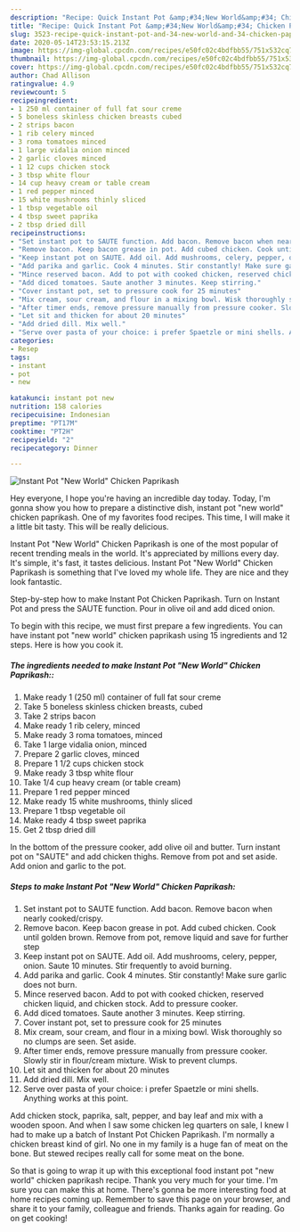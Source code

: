 ```yaml
---
description: "Recipe: Quick Instant Pot &amp;#34;New World&amp;#34; Chicken Paprikash"
title: "Recipe: Quick Instant Pot &amp;#34;New World&amp;#34; Chicken Paprikash"
slug: 3523-recipe-quick-instant-pot-and-34-new-world-and-34-chicken-paprikash
date: 2020-05-14T23:53:15.213Z
image: https://img-global.cpcdn.com/recipes/e50fc02c4bdfbb55/751x532cq70/instant-pot-new-world-chicken-paprikash-recipe-main-photo.jpg
thumbnail: https://img-global.cpcdn.com/recipes/e50fc02c4bdfbb55/751x532cq70/instant-pot-new-world-chicken-paprikash-recipe-main-photo.jpg
cover: https://img-global.cpcdn.com/recipes/e50fc02c4bdfbb55/751x532cq70/instant-pot-new-world-chicken-paprikash-recipe-main-photo.jpg
author: Chad Allison
ratingvalue: 4.9
reviewcount: 5
recipeingredient:
- 1 250 ml container of full fat sour creme
- 5 boneless skinless chicken breasts cubed
- 2 strips bacon
- 1 rib celery minced
- 3 roma tomatoes minced
- 1 large vidalia onion minced
- 2 garlic cloves minced
- 1 12 cups chicken stock
- 3 tbsp white flour
- 14 cup heavy cream or table cream
- 1 red pepper minced
- 15 white mushrooms thinly sliced
- 1 tbsp vegetable oil
- 4 tbsp sweet paprika
- 2 tbsp dried dill
recipeinstructions:
- "Set instant pot to SAUTE function. Add bacon. Remove bacon when nearly cooked/crispy."
- "Remove bacon. Keep bacon grease in pot. Add cubed chicken. Cook until golden brown. Remove from pot, remove liquid and save for further step"
- "Keep instant pot on SAUTE. Add oil. Add mushrooms, celery, pepper, onion. Saute 10 minutes. Stir frequently to avoid burning."
- "Add parika and garlic. Cook 4 minutes. Stir constantly! Make sure garlic does not burn."
- "Mince reserved bacon. Add to pot with cooked chicken, reserved chicken liquid, and chicken stock. Add to pressure cooker."
- "Add diced tomatoes. Saute another 3 minutes. Keep stirring."
- "Cover instant pot, set to pressure cook for 25 minutes"
- "Mix cream, sour cream, and flour in a mixing bowl. Wisk thoroughly so no clumps are seen. Set aside."
- "After timer ends, remove pressure manually from pressure cooker. Slowly stir in flour/cream mixture. Wisk to prevent clumps."
- "Let sit and thicken for about 20 minutes"
- "Add dried dill. Mix well."
- "Serve over pasta of your choice: i prefer Spaetzle or mini shells. Anything works at this point."
categories:
- Resep
tags:
- instant
- pot
- new

katakunci: instant pot new
nutrition: 158 calories
recipecuisine: Indonesian
preptime: "PT17M"
cooktime: "PT2H"
recipeyield: "2"
recipecategory: Dinner

---
```



![Instant Pot &#34;New World&#34; Chicken Paprikash](https://img-global.cpcdn.com/recipes/e50fc02c4bdfbb55/751x532cq70/instant-pot-new-world-chicken-paprikash-recipe-main-photo.jpg)

Hey everyone, I hope you're having an incredible day today. Today, I'm gonna show you how to prepare a distinctive dish, instant pot &#34;new world&#34; chicken paprikash. One of my favorites food recipes. This time, I will make it a little bit tasty. This will be really delicious.

Instant Pot &#34;New World&#34; Chicken Paprikash is one of the most popular of recent trending meals in the world. It's appreciated by millions every day. It's simple, it's fast, it tastes delicious. Instant Pot &#34;New World&#34; Chicken Paprikash is something that I've loved my whole life. They are nice and they look fantastic.

Step-by-step how to make Instant Pot Chicken Paprikash. Turn on Instant Pot and press the SAUTE function. Pour in olive oil and add diced onion.


To begin with this recipe, we must first prepare a few ingredients. You can have instant pot &#34;new world&#34; chicken paprikash using 15 ingredients and 12 steps. Here is how you cook it.

##### The ingredients needed to make Instant Pot &#34;New World&#34; Chicken Paprikash::

1. Make ready 1 (250 ml) container of full fat sour creme
1. Take 5 boneless skinless chicken breasts, cubed
1. Take 2 strips bacon
1. Make ready 1 rib celery, minced
1. Make ready 3 roma tomatoes, minced
1. Take 1 large vidalia onion, minced
1. Prepare 2 garlic cloves, minced
1. Prepare 1 1/2 cups chicken stock
1. Make ready 3 tbsp white flour
1. Take 1/4 cup heavy cream (or table cream)
1. Prepare 1 red pepper minced
1. Make ready 15 white mushrooms, thinly sliced
1. Prepare 1 tbsp vegetable oil
1. Make ready 4 tbsp sweet paprika
1. Get 2 tbsp dried dill


In the bottom of the pressure cooker, add olive oil and butter. Turn instant pot on &#34;SAUTE&#34; and add chicken thighs. Remove from pot and set aside. Add onion and garlic to the pot. 

##### Steps to make Instant Pot &#34;New World&#34; Chicken Paprikash:

1. Set instant pot to SAUTE function. Add bacon. Remove bacon when nearly cooked/crispy.
1. Remove bacon. Keep bacon grease in pot. Add cubed chicken. Cook until golden brown. Remove from pot, remove liquid and save for further step
1. Keep instant pot on SAUTE. Add oil. Add mushrooms, celery, pepper, onion. Saute 10 minutes. Stir frequently to avoid burning.
1. Add parika and garlic. Cook 4 minutes. Stir constantly! Make sure garlic does not burn.
1. Mince reserved bacon. Add to pot with cooked chicken, reserved chicken liquid, and chicken stock. Add to pressure cooker.
1. Add diced tomatoes. Saute another 3 minutes. Keep stirring.
1. Cover instant pot, set to pressure cook for 25 minutes
1. Mix cream, sour cream, and flour in a mixing bowl. Wisk thoroughly so no clumps are seen. Set aside.
1. After timer ends, remove pressure manually from pressure cooker. Slowly stir in flour/cream mixture. Wisk to prevent clumps.
1. Let sit and thicken for about 20 minutes
1. Add dried dill. Mix well.
1. Serve over pasta of your choice: i prefer Spaetzle or mini shells. Anything works at this point.


Add chicken stock, paprika, salt, pepper, and bay leaf and mix with a wooden spoon. And when I saw some chicken leg quarters on sale, I knew I had to make up a batch of Instant Pot Chicken Paprikash. I&#39;m normally a chicken breast kind of girl. No one in my family is a huge fan of meat on the bone. But stewed recipes really call for some meat on the bone. 

So that is going to wrap it up with this exceptional food instant pot &#34;new world&#34; chicken paprikash recipe. Thank you very much for your time. I'm sure you can make this at home. There's gonna be more interesting food at home recipes coming up. Remember to save this page on your browser, and share it to your family, colleague and friends. Thanks again for reading. Go on get cooking!

